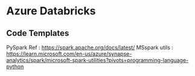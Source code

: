 # Azure Databricks
## Code Templates
PySpark Ref : https://spark.apache.org/docs/latest/
MSspark utils : https://learn.microsoft.com/en-us/azure/synapse-analytics/spark/microsoft-spark-utilities?pivots=programming-language-python
